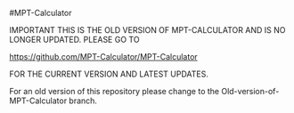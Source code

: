 #MPT-Calculator

IMPORTANT THIS IS THE OLD VERSION OF MPT-CALCULATOR AND IS NO LONGER UPDATED. PLEASE GO TO 

https://github.com/MPT-Calculator/MPT-Calculator

FOR THE CURRENT VERSION AND LATEST UPDATES.

For an old version of this repository please change to the Old-version-of-MPT-Calculator branch.


